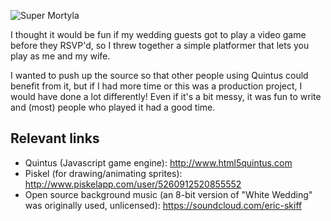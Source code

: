 ![Super Mortyla](http://i.imgur.com/EeOSQoG.png)

I thought it would be fun if my wedding guests got to play a video game before they RSVP'd, so I threw together a simple platformer that lets you play as me and my wife.

I wanted to push up the source so that other people using Quintus could benefit from it, but if I had more time or this was a production project, I would have done a lot differently! Even if it's a bit messy, it was fun to write and (most) people who played it had a good time.

## Relevant links

- Quintus (Javascript game engine): http://www.html5quintus.com
- Piskel (for drawing/animating sprites): http://www.piskelapp.com/user/5260912520855552
- Open source background music (an 8-bit version of "White Wedding" was originally used, unlicensed): https://soundcloud.com/eric-skiff
